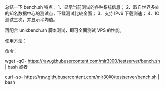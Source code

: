 总结一下 bench.sh 特点：
1、显示当前测试的各种系统信息；
2、取自世界多处的知名数据中心的测试点，下载测试比较全面；
3、支持 IPv6 下载测速；
4、IO 测试三次，并显示平均值。


再配合 unixbench.sh 脚本测试，即可全面测试 VPS 的性能。

使用方法：

命令：

wget -qO- https://raw.githubusercontent.com/mir3000/testserver/bench.sh | bash
或者

curl -so- https://raw.githubusercontent.com/mir3000/testserver/bench.sh | bash
